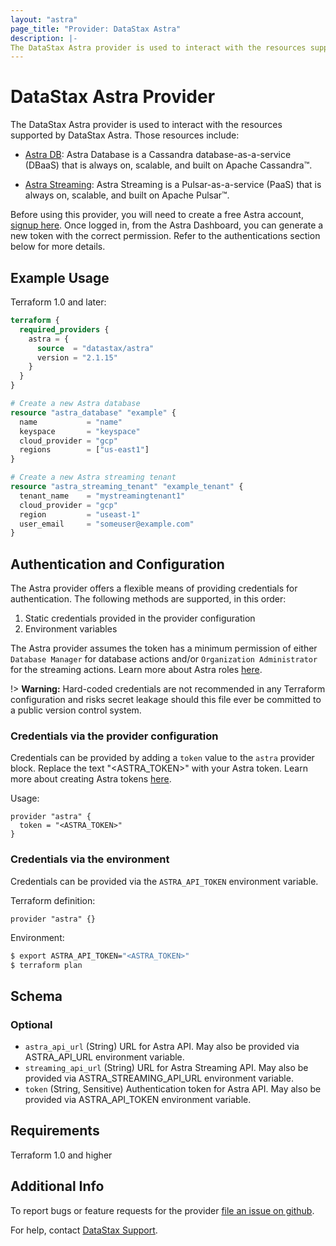 ```yaml
---
layout: "astra"
page_title: "Provider: DataStax Astra"
description: |-
The DataStax Astra provider is used to interact with the resources supported by DataStax Astra. The provider needs to be configured with the proper credentials before it can be used.
---
```


# DataStax Astra Provider

The DataStax Astra provider is used to interact with the resources supported by DataStax Astra. Those resources include:

- [Astra DB](https://docs.datastax.com/en/astra-serverless/docs/): Astra Database is a Cassandra database-as-a-service (DBaaS) that is always on, scalable, and built on Apache Cassandra™.


- [Astra Streaming](https://docs.datastax.com/streaming): Astra Streaming is a Pulsar-as-a-service (PaaS) that is always on, scalable, and built on Apache Pulsar™.

Before using this provider, you will need to create a free Astra account, [signup here](https://astra.datastax.com/). Once logged in, from the Astra Dashboard, you can generate a new token with the correct permission. Refer to the authentications section below for more details.

## Example Usage

Terraform 1.0 and later:

```terraform
terraform {
  required_providers {
    astra = {
      source  = "datastax/astra"
      version = "2.1.15"
    }
  }
}

# Create a new Astra database
resource "astra_database" "example" {
  name           = "name"
  keyspace       = "keyspace"
  cloud_provider = "gcp"
  regions        = ["us-east1"]
}

# Create a new Astra streaming tenant
resource "astra_streaming_tenant" "example_tenant" {
  tenant_name    = "mystreamingtenant1"
  cloud_provider = "gcp"
  region         = "useast-1"
  user_email     = "someuser@example.com"
}
```

## Authentication and Configuration

The Astra provider offers a flexible means of providing credentials for authentication. The following methods are supported, in this order:

1. Static credentials provided in the provider configuration
2. Environment variables

The Astra provider assumes the token has a minimum permission of either `Database Manager` for database actions and/or `Organization Administrator` for the streaming actions. Learn more about Astra roles [here](https://docs.datastax.com/en/astra-serverless/docs/manage/org/user-permissions.html).

!> **Warning:** Hard-coded credentials are not recommended in any Terraform
configuration and risks secret leakage should this file ever be committed to a
public version control system.

### Credentials via the provider configuration

Credentials can be provided by adding a `token` value to the `astra` provider block. Replace the text "<ASTRA_TOKEN>" with your Astra token. Learn more about creating Astra tokens [here](https://docs.datastax.com/en/astra-serverless/docs/getting-started/gs-grant-user-access.html#_generate_an_application_token).

Usage:

```hcl
provider "astra" {
  token = "<ASTRA_TOKEN>"
}
```

### Credentials via the environment

Credentials can be provided via the `ASTRA_API_TOKEN` environment variable.

Terraform definition:
```hcl
provider "astra" {}
```

Environment:
```sh
$ export ASTRA_API_TOKEN="<ASTRA_TOKEN>"
$ terraform plan
```

<!-- schema generated by tfplugindocs -->
## Schema

### Optional

- `astra_api_url` (String) URL for Astra API. May also be provided via ASTRA_API_URL environment variable.
- `streaming_api_url` (String) URL for Astra Streaming API. May also be provided via ASTRA_STREAMING_API_URL environment variable.
- `token` (String, Sensitive) Authentication token for Astra API. May also be provided via ASTRA_API_TOKEN environment variable.

## Requirements

Terraform 1.0 and higher

## Additional Info

To report bugs or feature requests for the provider [file an issue on github](https://github.com/datastax/terraform-provider-astra/issues).

For help, contact [DataStax Support](https://support.datastax.com/).